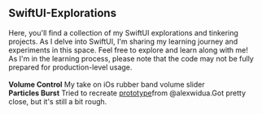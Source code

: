 ## SwiftUI-Explorations ##

Here, you'll find a collection of my SwiftUI explorations and tinkering projects. As I delve into SwiftUI, I'm sharing my learning journey and experiments in this space. Feel free to explore and learn along with me!
<br />
As I'm in the learning process, please note that the code may not be fully prepared for production-level usage.
<br />
<br />
**Volume Control**
My take on iOs rubber band volume slider
<br />
**Particles Burst**
Tried to recreate [prototype](https://x.com/alexwidua/status/1702356242713178411?s=20)from @alexwidua.Got pretty close, but it's still a bit rough.

